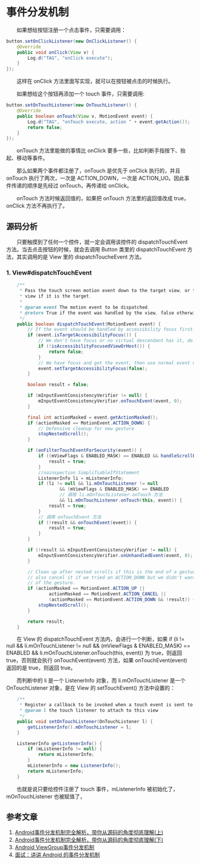 # 事件分发机制

　　如果想给按钮注册一个点击事件，只需要调用：

```java
button.setOnClickListener(new OnClickListener() {
	@Override
	public void onClick(View v) {
		Log.d("TAG", "onClick execute");
	}
});
```

　　这样在 onClick 方法里面写实现，就可以在按钮被点击的时候执行。

　　如果想给这个按钮再添加一个 touch 事件，只需要调用:

```java
button.setOnTouchListener(new OnTouchListener() {
	@Override
	public boolean onTouch(View v, MotionEvent event) {
		Log.d("TAG", "onTouch execute, action " + event.getAction());
		return false;
	}
});
```

　　onTouch 方法里能做的事情比 onClick 要多一些，比如判断手指按下、抬起、移动等事件。

　　那么如果两个事件都注册了，onTouch 是优先于 onClick 执行的，并且 onTouch 执行了两次，一次是 ACTION_DOWN，一次是 ACTION_UO。因此事件传递的顺序是先经过 onTouch，再传递给 onClick。

　　onTouch 方法时候返回值的，如果把 onTouch 方法里的返回值改成 true，onClick 方法不再执行了。

## 源码分析

　　只要触摸到了任何一个控件，就一定会调用该控件的 dispatchTouchEvent 方法。当去点击按钮的时候，就会去调用 Button 类里的 dispatchTouchEvent 方法，其实调用的是 View 里的 dispatchToucheEvent 方法。

### 1. View#dispatchTouchEvent

```java
    /**
     * Pass the touch screen motion event down to the target view, or this
     * view if it is the target.
     *
     * @param event The motion event to be dispatched.
     * @return True if the event was handled by the view, false otherwise.
     */
    public boolean dispatchTouchEvent(MotionEvent event) {
        // If the event should be handled by accessibility focus first.
        if (event.isTargetAccessibilityFocus()) {
            // We don't have focus or no virtual descendant has it, do not handle the event.
            if (!isAccessibilityFocusedViewOrHost()) {
                return false;
            }
            // We have focus and got the event, then use normal event dispatch.
            event.setTargetAccessibilityFocus(false);
        }

        boolean result = false;

        if (mInputEventConsistencyVerifier != null) {
            mInputEventConsistencyVerifier.onTouchEvent(event, 0);
        }

        final int actionMasked = event.getActionMasked();
        if (actionMasked == MotionEvent.ACTION_DOWN) {
            // Defensive cleanup for new gesture
            stopNestedScroll();
        }

        if (onFilterTouchEventForSecurity(event)) {
            if ((mViewFlags & ENABLED_MASK) == ENABLED && handleScrollBarDragging(event)) {
                result = true;
            }
            //noinspection SimplifiableIfStatement
            ListenerInfo li = mListenerInfo;
            if (li != null && li.mOnTouchListener != null
                    && (mViewFlags & ENABLED_MASK) == ENABLED
                	// 调用 li.mOnTouchListener.onTouch 方法
                    && li.mOnTouchListener.onTouch(this, event)) {
                result = true;
            }
			// 调用 onTouchEvent 方法
            if (!result && onTouchEvent(event)) {
                result = true;
            }
        }

        if (!result && mInputEventConsistencyVerifier != null) {
            mInputEventConsistencyVerifier.onUnhandledEvent(event, 0);
        }

        // Clean up after nested scrolls if this is the end of a gesture;
        // also cancel it if we tried an ACTION_DOWN but we didn't want the rest
        // of the gesture.
        if (actionMasked == MotionEvent.ACTION_UP ||
                actionMasked == MotionEvent.ACTION_CANCEL ||
                (actionMasked == MotionEvent.ACTION_DOWN && !result)) {
            stopNestedScroll();
        }

        return result;
    }
```

　　在 View 的 dispatchTouchEvent 方法内，会进行一个判断，如果 if (li != null && li.mOnTouchListener != null && (mViewFlags & ENABLED_MASK) == ENABLED && li.mOnTouchListener.onTouch(this, event)) 为 true，则返回 true，否则就会执行 onTouchEvent(event) 方法，如果 onTouchEvent(event) 返回的是 true，则返回 true。

　　而判断中的 li 是一个 ListenerInfo 对象，而  li.mOnTouchListener 是一个 OnTouchListener 对象，是在 View 的 setTouchEvent() 方法中设置的：

```java
    /**
     * Register a callback to be invoked when a touch event is sent to this view.
     * @param l the touch listener to attach to this view
     */
    public void setOnTouchListener(OnTouchListener l) {
        getListenerInfo().mOnTouchListener = l;
    }

    ListenerInfo getListenerInfo() {
        if (mListenerInfo != null) {
            return mListenerInfo;
        }
        mListenerInfo = new ListenerInfo();
        return mListenerInfo;
    }
```

　　也就是说只要给控件注册了 touch 事件，mListenerInfo 被初始化了，mOnTouchListener 也被赋值了，




## 参考文章
1. [Android事件分发机制完全解析，带你从源码的角度彻底理解(上)](https://blog.csdn.net/guolin_blog/article/details/9097463)
2. [Android事件分发机制完全解析，带你从源码的角度彻底理解(下)](https://blog.csdn.net/sinyu890807/article/details/9153747)
3. [Android ViewGroup事件分发机制](https://blog.csdn.net/lmj623565791/article/details/39102591)
4. [面试：讲讲 Android 的事件分发机制](https://www.jianshu.com/p/d3758eef1f72)